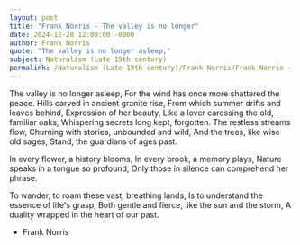 ```yaml
---
layout: post
title: "Frank Norris - The valley is no longer"
date: 2024-12-28 12:00:00 -0000
author: Frank Norris
quote: "The valley is no longer asleep,"
subject: Naturalism (Late 19th century)
permalink: /Naturalism (Late 19th century)/Frank Norris/Frank Norris - The valley is no longer
---
```


The valley is no longer asleep,
For the wind has once more shattered the peace.
Hills carved in ancient granite rise,
From which summer drifts and leaves behind,
Expression of her beauty,
Like a lover caressing the old, familiar oaks,
Whispering secrets long kept, forgotten.
The restless streams flow,
Churning with stories, unbounded and wild,
And the trees, like wise old sages,
Stand, the guardians of ages past.

In every flower, a history blooms,
In every brook, a memory plays,
Nature speaks in a tongue so profound,
Only those in silence can comprehend her phrase.

To wander, to roam these vast, breathing lands,
Is to understand the essence of life's grasp,
Both gentle and fierce, like the sun and the storm,
A duality wrapped in the heart of our past.

- Frank Norris
